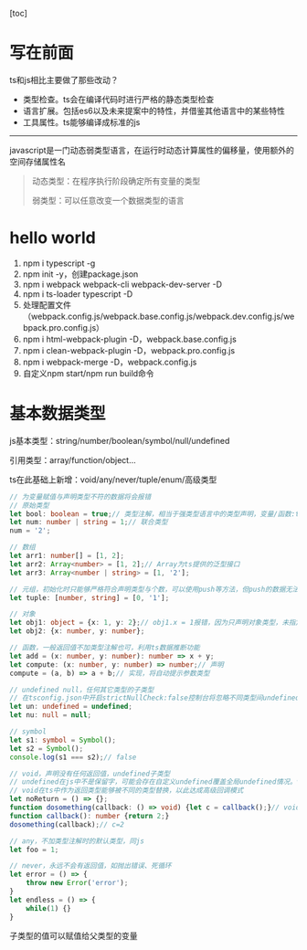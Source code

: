 [toc]

# 写在前面

ts和js相比主要做了那些改动？

- 类型检查。ts会在编译代码时进行严格的静态类型检查
- 语言扩展。包括es6以及未来提案中的特性，并借鉴其他语言中的某些特性
- 工具属性。ts能够编译成标准的js

---

javascript是一门动态弱类型语言，在运行时动态计算属性的偏移量，使用额外的空间存储属性名

> 动态类型：在程序执行阶段确定所有变量的类型
>
> 弱类型：可以任意改变一个数据类型的语言



# hello world

1. npm i typescript -g
2. npm init -y，创建package.json
3. npm i webpack webpack-cli webpack-dev-server -D
4. npm i ts-loader typescript -D
5. 处理配置文件（webpack.config.js/webpack.base.config.js/webpack.dev.config.js/webpack.pro.config.js）
6. npm i html-webpack-plugin -D，webpack.base.config.js
7. npm i clean-webpack-plugin -D，webpack.pro.config.js
8. npm i webpack-merge -D，webpack.config.js
9. 自定义npm start/npm run build命令



# 基本数据类型

js基本类型：string/number/boolean/symbol/null/undefined

   引用类型：array/function/object...

ts在此基础上新增：void/any/never/tuple/enum/高级类型

```ts
// 为变量赋值与声明类型不符的数据将会报错
// 原始类型
let bool: boolean = true;// 类型注解，相当于强类型语言中的类型声明，变量/函数:type
let num: number | string = 1;// 联合类型
num = '2';

// 数组
let arr1: number[] = [1, 2];
let arr2: Array<number> = [1, 2];// Array为ts提供的泛型接口
let arr3: Array<number | string> = [1, '2'];

// 元组，初始化时只能够严格符合声明类型与个数，可以使用push等方法，但push的数据无法访问
let tuple: [number, string] = [0, '1'];

// 对象
let obj1: object = {x: 1, y: 2};// obj1.x = 1报错，因为只声明对象类型，未指定属性类型
let obj2: {x: number, y: number};

// 函数，一般返回值不加类型注解也可，利用ts数据推断功能
let add = (x: number, y: number): number => x + y;
let compute: (x: number, y: number) => number;// 声明
compute = (a, b) => a + b;// 实现，将自动提示参数类型

// undefined null，任何其它类型的子类型
// 在tsconfig.json中开启strictNullCheck:false控制台将忽略不同类型间undefined、null赋值错误；或使用联合类型
let un: undefined = undefined;
let nu: null = null;

// symbol
let s1: symbol = Symbol();
let s2 = Symbol();
console.log(s1 === s2);// false

// void，声明没有任何返回值，undefined子类型
// undefined在js中不是保留字，可能会存在自定义undefined覆盖全局undefined情况。void运算符能够保证总返回undefined
// void在ts中作为返回类型能够被不同的类型替换，以此达成高级回调模式
let noReturn = () => {};
function dosomething(callback: () => void) {let c = callback();}// void兼容性保证不会报错。若void=>undefind/number/...，将报错
function callback(): number {return 2;}
dosomething(callback);// c=2

// any，不加类型注解时的默认类型，同js
let foo = 1;

// never，永远不会有返回值，如抛出错误、死循环
let error = () => {
    throw new Error('error');
}
let endless = () => {
    while(1) {}
}
```

子类型的值可以赋值给父类型的变量
